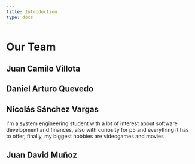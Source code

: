 ```yaml
---
title: Introduction
type: docs
---
```


# Our Team


## Juan Camilo Villota
## Daniel Arturo Quevedo	
## Nicolás Sánchez Vargas
I'm a system engineering student with a lot of interest about software development and finances, also with curiosity for p5 and everything it has to offer, finally, my biggest hobbies are videogames and movies
## Juan David Muñoz

